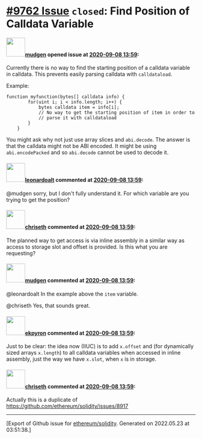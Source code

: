 # [\#9762 Issue](https://github.com/ethereum/solidity/issues/9762) `closed`: Find Position of Calldata Variable

#### <img src="https://avatars.githubusercontent.com/u/49092?u=e839203b6d7460e1a1907d4d8071a7fe351dce67&v=4" width="50">[mudgen](https://github.com/mudgen) opened issue at [2020-09-08 13:59](https://github.com/ethereum/solidity/issues/9762):

Currently there is no way to find the starting position of a calldata variable in calldata. This prevents easily parsing calldata with `calldataload`.

Example:
```Solidity
function myfunction(bytes[] calldata info) {
        for(uint i; i < info.length; i++) {
            bytes calldata item = info[i];
            // No way to get the starting position of item in order to
            // parse it with calldataload
        }
    }
```
You might ask why not just use array slices and `abi.decode`.  The answer is that the calldata might not be ABI encoded.  It might be using `abi.encodePacked` and so `abi.decode` cannot be used to decode it.


#### <img src="https://avatars.githubusercontent.com/u/504195?u=ce2facd14af9fd474ebff49f0d44891f56f7500f&v=4" width="50">[leonardoalt](https://github.com/leonardoalt) commented at [2020-09-08 13:59](https://github.com/ethereum/solidity/issues/9762#issuecomment-688898805):

@mudgen sorry, but I don't fully understand it. For which variable are you trying to get the position?

#### <img src="https://avatars.githubusercontent.com/u/9073706?v=4" width="50">[chriseth](https://github.com/chriseth) commented at [2020-09-08 13:59](https://github.com/ethereum/solidity/issues/9762#issuecomment-688901625):

The planned way to get access is via inline assembly in a similar way as access to storage slot and offset is provided. Is this what you are requesting?

#### <img src="https://avatars.githubusercontent.com/u/49092?u=e839203b6d7460e1a1907d4d8071a7fe351dce67&v=4" width="50">[mudgen](https://github.com/mudgen) commented at [2020-09-08 13:59](https://github.com/ethereum/solidity/issues/9762#issuecomment-688940378):

@leonardoalt In the example above the `item` variable.

@chriseth Yes, that sounds great.

#### <img src="https://avatars.githubusercontent.com/u/1347491?v=4" width="50">[ekpyron](https://github.com/ekpyron) commented at [2020-09-08 13:59](https://github.com/ethereum/solidity/issues/9762#issuecomment-705736566):

Just to be clear: the idea now (IIUC) is to add ``x.offset`` and (for dynamically sized arrays ``x.length``) to all calldata variables when accessed in inline assembly, just the way we have ``x.slot``, when ``x`` is in storage.

#### <img src="https://avatars.githubusercontent.com/u/9073706?v=4" width="50">[chriseth](https://github.com/chriseth) commented at [2020-09-08 13:59](https://github.com/ethereum/solidity/issues/9762#issuecomment-705737734):

Actually this is a duplicate of https://github.com/ethereum/solidity/issues/8917


-------------------------------------------------------------------------------



[Export of Github issue for [ethereum/solidity](https://github.com/ethereum/solidity). Generated on 2022.05.23 at 03:51:38.]

